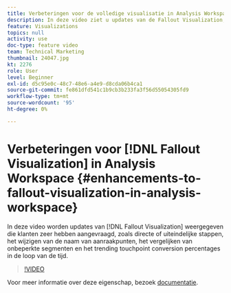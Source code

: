 ```yaml
---
title: Verbeteringen voor de volledige visualisatie in Analysis Workspace
description: In deze video ziet u updates van de Fallout Visualization, waar klanten om hebben gevraagd. Zo ziet u onder andere directe of uiteindelijke stappen, het wijzigen van de naam van aanraakpunten, het vergelijken van onbeperkte segmenten en het trending touchpoint conversion percentages in de loop van de tijd.
feature: Visualizations
topics: null
activity: use
doc-type: feature video
team: Technical Marketing
thumbnail: 24047.jpg
kt: 2276
role: User
level: Beginner
exl-id: d5c95e0c-48c7-48e6-a4e9-d8cda06b4ca1
source-git-commit: fe861dfd541c1b9cb3b233fa3f56d55054305fd9
workflow-type: tm+mt
source-wordcount: '95'
ht-degree: 0%

---
```


# Verbeteringen voor [!DNL Fallout Visualization] in Analysis Workspace {#enhancements-to-fallout-visualization-in-analysis-workspace}

In deze video worden updates van [!DNL Fallout Visualization] weergegeven die klanten zeer hebben aangevraagd, zoals directe of uiteindelijke stappen, het wijzigen van de naam van aanraakpunten, het vergelijken van onbeperkte segmenten en het trending touchpoint conversion percentages in de loop van de tijd.

>[!VIDEO](https://video.tv.adobe.com/v/24047/?quality=12)

Voor meer informatie over deze eigenschap, bezoek [documentatie](https://experienceleague.adobe.com/docs/analytics/analyze/analysis-workspace/visualizations/fallout/fallout-flow.html?lang=en).
